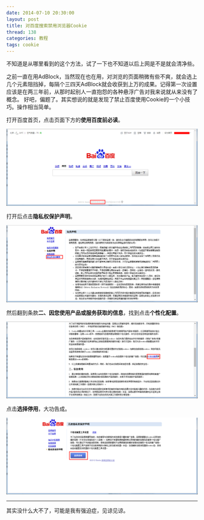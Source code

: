 ```yaml
---
date: 2014-07-10 20:30:00
layout: post
title: 对百度搜索禁用浏览器Cookie
thread: 138
categories: 教程
tags: cookie
---
```


不知道是从哪里看到的这个方法，试了一下也不知道以后上网是不是就会清净些。

之前一直在用AdBlock，当然现在也在用，对浏览的页面稍微有些不爽，就会选上几个元素阻挡掉，每隔个三四天AdBlock就会收获到上万的成果。记得第一次设置应该是在两三年前，从那时起别人一直抱怨的各种悬浮广告对我来说就从来没有了概念。
好吧，偏题了。其实想说的就是发现了禁止百度使用Cookie的一个小技巧。操作相当简单。

打开百度首页，点击页面下方的**使用百度前必读**。

![](/assets/2014-07-10-RefuseBaiduAds-1.png )

打开后点击**隐私权保护声明**。

![](/assets/2014-07-10-RefuseBaiduAds-2.png)

然后翻到条款**二、因您使用产品或服务获取的信息**，找到点击**个性化配置**。

![](/assets/2014-07-10-RefuseBaiduAds-3.png)

点击**选择停用**，大功告成。

![](/assets/2014-07-10-RefuseBaiduAds-4.png)

----

其实没什么大不了，可能是我有强迫症，见谅见谅。